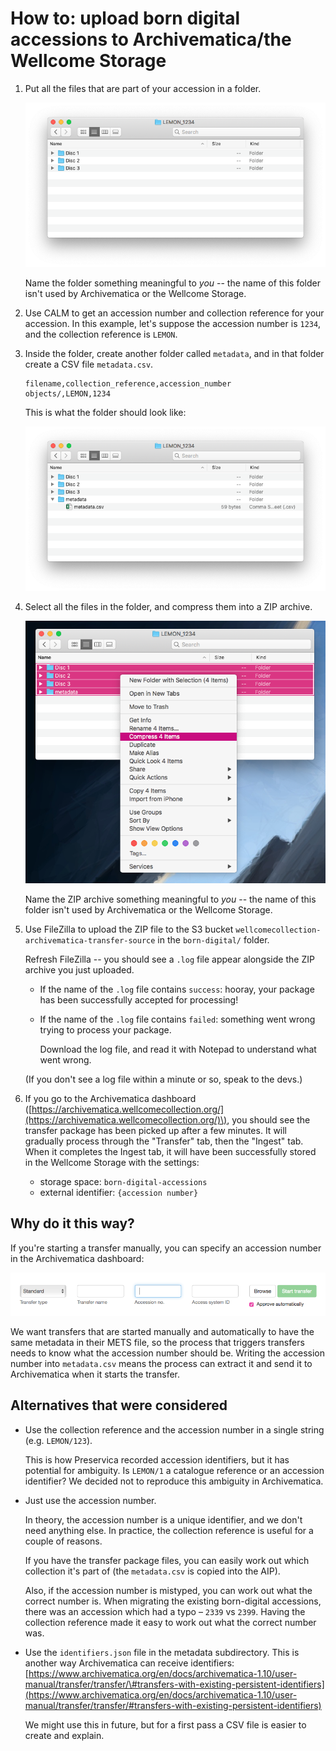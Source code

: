# How to: upload born digital accessions to Archivematica/the Wellcome Storage

1. Put all the files that are part of your accession in a folder.

   ![](../.gitbook/assets/upload_born_digital_accessions_1.png)

   Name the folder something meaningful to _you_ -- the name of this folder isn't used by Archivematica or the Wellcome Storage.

2. Use CALM to get an accession number and collection reference for your accession. In this example, let's suppose the accession number is `1234`, and the collection reference is `LEMON`.
3. Inside the folder, create another folder called `metadata`, and in that folder create a CSV file `metadata.csv`.

   ```text
   filename,collection_reference,accession_number
   objects/,LEMON,1234
   ```

   This is what the folder should look like:

   ![](../.gitbook/assets/upload_born_digital_accessions_2.png)

4. Select all the files in the folder, and compress them into a ZIP archive.

   ![](../.gitbook/assets/upload_born_digital_accessions_3.png)

   Name the ZIP archive something meaningful to _you_ -- the name of this folder isn't used by Archivematica or the Wellcome Storage.

5. Use FileZilla to upload the ZIP file to the S3 bucket `wellcomecollection-archivematica-transfer-source` in the `born-digital/` folder.

   Refresh FileZilla -- you should see a `.log` file appear alongside the ZIP archive you just uploaded.

   * If the name of the `.log` file contains `success`: hooray, your package has been successfully accepted for processing!
   * If the name of the `.log` file contains `failed`: something went wrong trying to process your package.

     Download the log file, and read it with Notepad to understand what went wrong.

   \(If you don't see a log file within a minute or so, speak to the devs.\)

6. If you go to the Archivematica dashboard \([https://archivematica.wellcomecollection.org/](https://archivematica.wellcomecollection.org/)\), you should see the transfer package has been picked up after a few minutes. It will gradually process through the "Transfer" tab, then the "Ingest" tab. When it completes the Ingest tab, it will have been successfully stored in the Wellcome Storage with the settings:
   * storage space: `born-digital-accessions`
   * external identifier: `{accession number}`

## Why do it this way?

If you're starting a transfer manually, you can specify an accession number in the Archivematica dashboard:

![](../.gitbook/assets/dashboard_transfer_acc_no.png)

We want transfers that are started manually and automatically to have the same metadata in their METS file, so the process that triggers transfers needs to know what the accession number should be. Writing the accession number into `metadata.csv` means the process can extract it and send it to Archivematica when it starts the transfer.

## Alternatives that were considered

* Use the collection reference and the accession number in a single string \(e.g. `LEMON/123`\).

  This is how Preservica recorded accession identifiers, but it has potential for ambiguity. Is `LEMON/1` a catalogue reference or an accession identifier? We decided not to reproduce this ambiguity in Archivematica.

* Just use the accession number.

  In theory, the accession number is a unique identifier, and we don't need anything else. In practice, the collection reference is useful for a couple of reasons.

  If you have the transfer package files, you can easily work out which collection it's part of \(the `metadata.csv` is copied into the AIP\).

  Also, if the accession number is mistyped, you can work out what the correct number is. When migrating the existing born-digital accessions, there was an accession which had a typo – `2339` vs `2399`. Having the collection reference made it easy to work out what the correct number was.

* Use the `identifiers.json` file in the metadata subdirectory. This is another way Archivematica can receive identifiers: [https://www.archivematica.org/en/docs/archivematica-1.10/user-manual/transfer/transfer/\#transfers-with-existing-persistent-identifiers](https://www.archivematica.org/en/docs/archivematica-1.10/user-manual/transfer/transfer/#transfers-with-existing-persistent-identifiers)

  We might use this in future, but for a first pass a CSV file is easier to create and explain.

